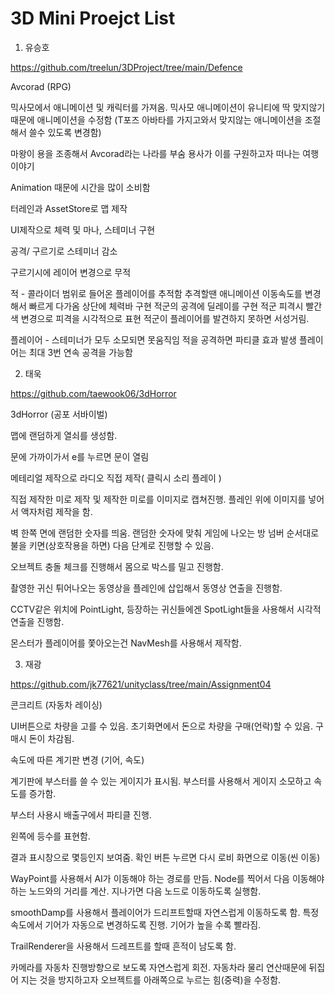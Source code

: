 # 3D Mini Proejct List


1. 유승호

https://github.com/treelun/3DProject/tree/main/Defence

Avcorad (RPG)

믹사모에서 애니메이션 및 캐릭터를 가져옴.
믹사모 애니메이션이 유니티에 딱 맞지않기때문에
애니메이션을 수정함 (T포즈 아바타를 가지고와서 맞지않는 애니메이션을 조절해서 쓸수 있도록 변경함)

마왕이 용을 조종해서 Avcorad라는 나라를 부숨
용사가 이를 구원하고자 떠나는 여행 이야기


Animation 때문에 시간을 많이 소비함

터레인과 AssetStore로 맵 제작

UI제작으로 체력 및 마나, 스테미너 구현

공격/ 구르기로 스테미너 감소

구르기시에 레이어 변경으로 무적

적 - 콜라이더 범위로 들어온 플레이어를 추적함
추격할땐 애니메이션 이동속도를 변경해서 빠르게 다가옴
상단에 체력바 구현
적군의 공격에 딜레이를 구현
적군 피격시 빨간색 변경으로 피격을 시각적으로 표현
적군이 플레이어를 발견하지 못하면 서성거림.

플레이어 - 스테미너가 모두 소모되면 못움직임
적을 공격하면 파티클 효과 발생
플레이어는 최대 3번 연속 공격을 가능함


2. 태욱

https://github.com/taewook06/3dHorror

3dHorror (공포 서바이벌)

맵에 랜덤하게 열쇠를 생성함.

문에 가까이가서 e를 누르면 문이 열림

메테리얼 제작으로 라디오 직접 제작( 클릭시 소리 플레이 )

직접 제작한 미로 제작 및 제작한 미로를 이미지로 캡쳐진행.
플레인 위에 이미지를 넣어서 액자처럼 제작을 함.

벽 한쪽 면에 랜덤한 숫자를 띄움.
랜덤한 숫자에 맞춰 게임에 나오는 방 넘버 순서대로 불을 키면(상호작용을 하면) 다음 단계로 진행할 수 있음.

오브젝트 충돌 체크를 진행해서 몸으로 박스를 밀고 진행함.

촬영한 귀신 튀어나오는 동영상을 플레인에 삽입해서 동영상  연출을 진행함.

CCTV같은 위치에 PointLight, 등장하는 귀신들에겐 SpotLight들을 사용해서 시각적 연출을 진행함.

몬스터가 플레이어를 쫓아오는건 NavMesh를 사용해서 제작함.


3. 재광

https://github.com/jk77621/unityclass/tree/main/Assignment04

콘크리트 (자동차 레이싱)

UI버튼으로 차량을 고를 수 있음.
초기화면에서 돈으로 차량을 구매(언락)할 수 있음.
구매시 돈이 차감됨.

속도에 따른 계기판 변경 (기어, 속도)

계기판에 부스터를 쓸 수 있는 게이지가 표시됨.
부스터를 사용해서 게이지 소모하고 속도를 증가함.

부스터 사용시 배출구에서 파티클 진행.

왼쪽에 등수를 표현함.

결과 표시창으로 몇등인지 보여줌.
확인 버튼 누르면 다시 로비 화면으로 이동(씬 이동)

WayPoint를 사용해서 AI가 이동해야 하는 경로를 만듬.
Node를 찍어서 다음 이동해야 하는 노드와의 거리를 계산.
지나가면 다음 노드로 이동하도록 실행함.

smoothDamp를 사용해서 플레이어가 드리프트할때 자연스럽게 이동하도록 함.
특정 속도에서 기어가 자동으로 변경하도록 진행.
기어가 높을 수록 빨라짐.

TrailRenderer을 사용해서 드레프트를 할때 흔적이 남도록 함.

카메라를 자동차 진행방향으로 보도록 자연스럽게 회전.
자동차라 물리 연산때문에 뒤집어 지는 것을 방지하고자 오브젝트를 아래쪽으로 누르는 힘(중력)을 수정함.
